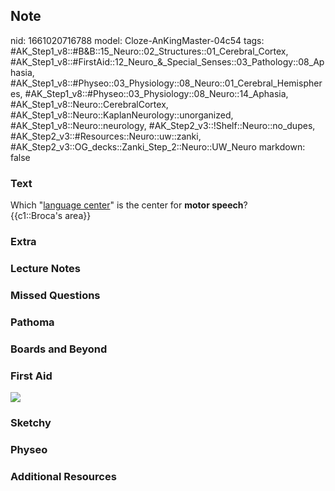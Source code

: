 ## Note
nid: 1661020716788
model: Cloze-AnKingMaster-04c54
tags: #AK_Step1_v8::#B&B::15_Neuro::02_Structures::01_Cerebral_Cortex, #AK_Step1_v8::#FirstAid::12_Neuro_&_Special_Senses::03_Pathology::08_Aphasia, #AK_Step1_v8::#Physeo::03_Physiology::08_Neuro::01_Cerebral_Hemispheres, #AK_Step1_v8::#Physeo::03_Physiology::08_Neuro::14_Aphasia, #AK_Step1_v8::Neuro::CerebralCortex, #AK_Step1_v8::Neuro::KaplanNeurology::unorganized, #AK_Step1_v8::Neuro::neurology, #AK_Step2_v3::!Shelf::Neuro::no_dupes, #AK_Step2_v3::#Resources::Neuro::uw::zanki, #AK_Step2_v3::OG_decks::Zanki_Step_2::Neuro::UW_Neuro
markdown: false

### Text
<div>
  Which "<u>language center</u>" is the center for <b>motor
  speech</b>?
</div>
<div>
  {{c1::Broca's area}}
</div>

### Extra


### Lecture Notes


### Missed Questions


### Pathoma


### Boards and Beyond


### First Aid
<img src="tmpRbAiwX.png">

### Sketchy


### Physeo


### Additional Resources

